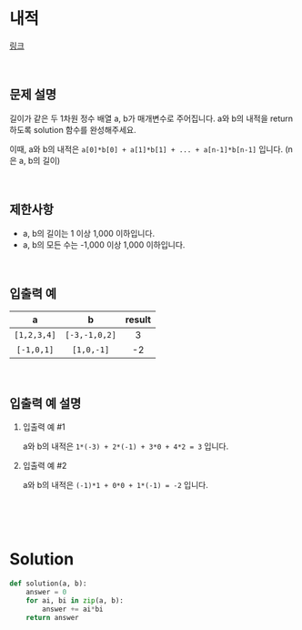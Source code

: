 # 내적

[링크](https://programmers.co.kr/learn/courses/30/lessons/70128)

<br>

## 문제 설명

길이가 같은 두 1차원 정수 배열 a, b가 매개변수로 주어집니다. a와 b의 내적을 return 하도록 solution 함수를 완성해주세요.

이때, a와 b의 내적은 `a[0]*b[0] + a[1]*b[1] + ... + a[n-1]*b[n-1]` 입니다. (n은 a, b의 길이)

<br>

## 제한사항

- a, b의 길이는 1 이상 1,000 이하입니다.
- a, b의 모든 수는 -1,000 이상 1,000 이하입니다.

<br>

## 입출력 예

| a |	b |	result |
| :-: | :-: | :-: |
| `[1,2,3,4]` |	`[-3,-1,0,2]` | 3 |
| `[-1,0,1]` |	`[1,0,-1]` |	-2 |

<br>

## 입출력 예 설명

1. 입출력 예 #1

    a와 b의 내적은 `1*(-3) + 2*(-1) + 3*0 + 4*2 = 3` 입니다.

2. 입출력 예 #2

    a와 b의 내적은 `(-1)*1 + 0*0 + 1*(-1) = -2` 입니다.

<br>
<br>
<br>

# Solution

```python
def solution(a, b):
    answer = 0
    for ai, bi in zip(a, b):
        answer += ai*bi
    return answer
```
